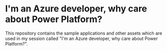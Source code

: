 # I'm an Azure developer, why care about Power Platform?

This repository contains the sample applications and other assets which are used in my session called "I'm an Azure developer, why care about Power Platform?".

